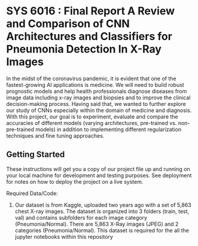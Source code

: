 # SYS 6016 : Final Report A Review and Comparison of CNN Architectures and Classifiers for Pneumonia Detection In X-Ray Images 

In the midst of the coronavirus pandemic, it is evident that one of the fastest-growing AI applications is medicine. We will need to build robust prognostic models and help health professionals diagnose diseases from image data including x-ray images and biopsies and to improve the clinical decision-making process. Having said that, we wanted to further explore our study of CNNs especially within the domain of medicine and diagnosis. With this project, our goal is to experiment, evaluate and compare the accuracies of different models (varying architectures, pre-trained vs. non-pre-trained models) in addition to implementing different regularization techniques and fine tuning approaches. 


## Getting Started

These instructions will get you a copy of our project file up and running on your local machine for development and testing purposes. 
See deployment for notes on how to deploy the project on a live system.


Required Data/Code: 

1. Our dataset is from Kaggle, uploaded two years ago with a set of 5,863 chest X-ray images. 
The dataset is organized into 3 folders (train, test, val) and contains subfolders for each image category (Pneumonia/Normal). 
There are 5,863 X-Ray images (JPEG) and 2 categories (Pneumonia/Normal). This dataset is required for the all the jupyter notebooks within this repository 





```
